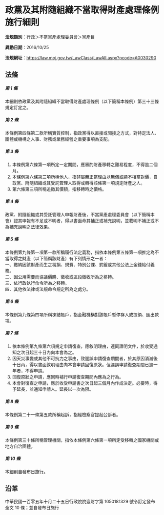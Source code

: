 # 政黨及其附隨組織不當取得財產處理條例施行細則



**法規類別**：行政＞不當黨產處理委員會＞黨產目

**異動日期**：2016/10/25  

**法規網址**：https://law.moj.gov.tw/LawClass/LawAll.aspx?pcode=A0030290



## 法條
##### 第 1 條
本細則依政黨及其附隨組織不當取得財產處理條例（以下簡稱本條例）第三十三條規定訂定之。

##### 第 2 條
本條例第四條第二款所稱實質控制，指政黨得以直接或間接之方式，對特定法人、團體或機構之人事、財務或業務經營之重要事項為支配。

##### 第 3 條
1. 本條例第六條第一項所定一定期間，應審酌財產移轉之難易程度，不得逾二個月。
1. 本條例第六條第三項所稱他人，指非屬無正當理由以無償或顯不相當對價，自政黨、附隨組織或其受託管理人取得或轉得該條第一項規定財產之人。
1. 第六條第三項所稱追徵其價額，指移轉時之價格。

##### 第 4 條
政黨、附隨組織或其受託管理人申報財產後，不當黨產處理委員會（以下簡稱本會）認其申報有不足或不明者，得以書面命其補正或補充說明，並載明不補正或不為補充說明之法律效果。

##### 第 5 條
本條例第九條第一項第一款所稱履行法定義務，指依本條例第五條第一項推定為不當取得之財產（以下簡稱該財產）有下列情形之一者：  
一、繳納因該財產而生之稅捐、規費、特別公課、罰鍰或其他公法上金錢給付義務。  
二、因公用需要而協議價購、徵收或區段徵收所為之移轉。  
三、依行政執行命令所為之移轉。  
四、其他依法律或法規命令規定所為之處分。

##### 第 6 條
本條例第九條第四項所稱凍結帳戶，指金融機構對該帳戶暫停存入或提領、匯出款項。

##### 第 7 條
1. 依本條例第九條第六項規定申請復查，應敘明理由，連同證明文件，於收受通知之次日起三十日內向本會為之。
1. 因天災事變或其他不可抗力之事由，致遲誤申請復查期間者，於其原因消滅後十日內，得以書面敘明理由向本會申請回復原狀。但遲誤申請復查期間已逾一年者，不得申請。
1. 回復原狀之申請，應同時補行申請復查期間內應為之行為。
1. 本會對復查之申請，應於收受申請書之次日起三個月內作成決定。必要時，得予延長，並通知申請人。延長以一次為限。

##### 第 8 條
本條例第二十一條第五款所稱起訴，指經檢察官提起公訴者。

##### 第 9 條
本條例第三十條所稱管理機關，指依本條例第六條第一項所定受移轉之國家機關或地方自治團體。

##### 第 10 條
本細則自發布日施行。

## 沿革
中華民國一百零五年十月二十五日行政院院臺財字第 1050181329 號令訂定發布全文 10 條；並自發布日施行
